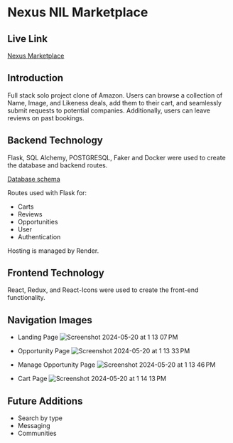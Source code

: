 # Nexus NIL Marketplace

[1]: https://nexus-nil-5lqm.onrender.com/
[2]: https://github.com/bcjumpman/Nexus_NIL/assets/166954553/be966f0c-8a31-44b5-aeaf-76afd8d57625

## Live Link 

[Nexus Marketplace][1]

## Introduction

Full stack solo project clone of Amazon. Users can browse a collection of Name, Image, and Likeness deals, add them to their cart, and seamlessly submit requests to potential companies. Additionally, users can leave reviews on past bookings.

## Backend Technology

Flask, SQL Alchemy, POSTGRESQL, Faker and Docker were used to create the database and backend routes. 

[Database schema][2]

Routes used with Flask for:
 * Carts
 * Reviews
 * Opportunities
 * User
 * Authentication

Hosting is managed by Render.

## Frontend Technology

React, Redux, and React-Icons were used to create the front-end functionality.

## Navigation Images

* Landing Page
![Screenshot 2024-05-20 at 1 13 07 PM](https://github.com/bcjumpman/Nexus_NIL/assets/32880108/77ffdef1-2d54-423d-9804-831130969118)

* Opportunity Page
![Screenshot 2024-05-20 at 1 13 33 PM](https://github.com/bcjumpman/Nexus_NIL/assets/32880108/4e87f716-5f53-46b2-979b-4210986af3ec)

* Manage Opportunity Page
![Screenshot 2024-05-20 at 1 13 46 PM](https://github.com/bcjumpman/Nexus_NIL/assets/32880108/b28b76aa-a095-461a-bb8f-c472511d4775)

* Cart Page
![Screenshot 2024-05-20 at 1 14 13 PM](https://github.com/bcjumpman/Nexus_NIL/assets/32880108/a57da48d-544b-40db-8666-684959447539)


## Future Additions

   * Search by type
   * Messaging
   * Communities
